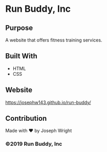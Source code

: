 # Run Buddy, Inc

## Purpose
A website that offers fitness training services. 

## Built With
* HTML
* CSS

## Website
https://josephw143.github.io/run-buddy/

## Contribution
Made with ❤️ by Joseph Wright

### ©️2019 Run Buddy, Inc 